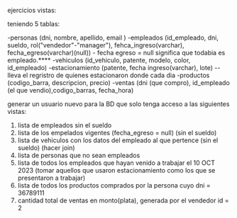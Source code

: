 ejercicios vistas:

teniendo 5 tablas:

-personas (dni, nombre, apellido, email )
-empleados (id_empleado, dni, sueldo, rol("vendedor"-"manager"), fehca_ingreso(varchar), fecha_egreso(varchar)(null)) - fecha egreso = null significa que todabia es empleado.\*\*\*\*
-vehiculos (id_vehiculo, patente, modelo, color, id_empleado)
-estacionamiento (patente, fecha ingreso(varchar), lote) -- lleva el regristro de quienes estacionaron donde cada dia
-productos (codigo_barra, descripcion, precio)
-ventas (dni (que compro), id_empleado (el que vendio),codigo_barras, fecha_hora)

generar un usuario nuevo para la BD que solo tenga acceso a las siguientes vistas:

1. lista de empleados sin el sueldo
2. lista de los empelados vigentes (fecha_egreso = null) (sin el sueldo)
3. lista de vehiculos con los datos del empleado al que pertence (sin el sueldo) (hacer join)
4. lista de personas que no sean empleados
5. lista de todos los empleados que hayan venido a trabajar el 10 OCT 2023 (tomar aquellos que usaron estacionamiento como los que se presentaron a trabajar)
6. lista de todos los productos comprados por la persona cuyo dni = 36789111
7. cantidad total de ventas en monto(plata), generada por el vendedor id = 2
